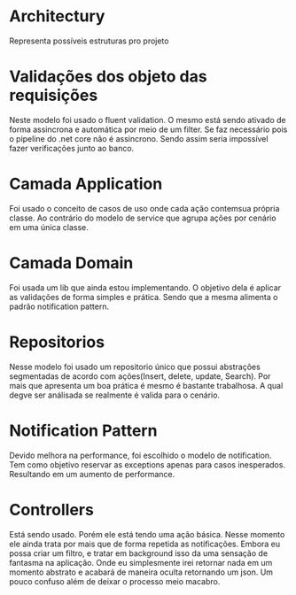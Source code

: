 # Architectury
Representa possíveis estruturas pro projeto 

# Validações dos objeto das requisições
Neste modelo foi usado o fluent validation. O mesmo está sendo ativado de forma assincrona e automática por meio de um filter. Se faz necessário pois o pipeline do .net core não é assincrono. Sendo assim seria impossível fazer verificações junto ao banco. 

# Camada Application
Foi usado o conceito de casos de uso onde cada ação contemsua própria classe. Ao contrário do modelo de service que agrupa ações por cenário em uma única classe.

# Camada Domain
Foi usada um lib que ainda estou implementando. O objetivo dela é aplicar as validações de forma simples e prática. Sendo que a mesma alimenta o padrão notification pattern.

# Repositorios
Nesse modelo foi usado um repositorio único que possui abstrações segmentadas de acordo com ações(Insert, delete, update, Search). Por mais que apresenta um boa prática é mesmo é bastante trabalhosa. A qual degve ser análisada se realmente é valida para o cenário.

# Notification Pattern 
Devido melhora na performance, foi escolhido o modelo de notification. Tem como objetivo reservar as exceptions apenas para casos inesperados. Resultando em um aumento de performance.

# Controllers
Está sendo usado. Porém ele está tendo uma ação básica. Nesse momento ele ainda trata por mais que de forma repetida as notificações. Embora eu possa criar um filtro, e tratar em background isso da uma sensação de fantasma na aplicação.
Onde eu simplesmente irei retornar nada em um momento abstrato e acabará de maneira oculta retornando um json. Um pouco confuso além de deixar o processo meio macabro.
